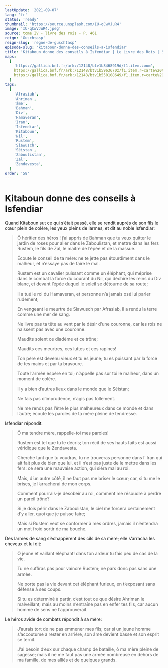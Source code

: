 ```yaml
---
lastUpdate: '2021-09-07'
lang: 'fr'
status: 'ready'
thumbnail: 'https://source.unsplash.com/IU-qCwVJuR4'
image: 'IU-qCwVJuR4.jpeg'
source: tome IV - livre des rois - P. 461
reign: 'Guschtasp'
reign-slug: 'regne-de-guschtasp'
episode-slug: 'kitaboun-donne-des-conseils-a-isfendiar'
title: 'Kitaboun donne des conseils à Isfendiar | Le Livre des Rois | Shâhnâmeh'
maps:
  [
    'https://gallica.bnf.fr/ark:/12148/btv1b8468919d/f1.item.zoom',
    https://gallica.bnf.fr/ark:/12148/btv1b5963670z/f1.item.r=carte%20touran.zoom,
    https://gallica.bnf.fr/ark:/12148/btv1b550108649/f1.item.r=carte%20touran.zoom,
  ]
tags:
  [
    'Afrasiab',
    'Ahriman',
    'âme',
    'Bahman',
    'Div',
    'Hamaveran',
    'Iran',
    'Isfendiar',
    'Kitaboun',
    'Nil',
    'Rustem',
    'Siawusch',
    'Séistan',
    'Zaboulistan',
    'Zal',
    'Zendavesta',
  ]
order: '58'
---
```


<!-- LTeX: language=fr -->

# Kitaboun donne des conseils à Isfendiar

Quand Kitaboun sut ce qui s’était passé, elle se rendit auprès de son fils le cœur plein de colère, les yeux pleins de larmes, et dit au noble Isfendiar:

> Ô héritier des héros ! j’ai appris de Bahman que tu veux quitter le jardin de roses pour aller dans le Zaboulistan, et mettre dans les fers Rustem, le fils de Zal, le maître de l’épée et de la massue.
>
> Écoute le conseil de ta mère: ne te jette pas étourdiment dans le malheur, et n’essaye pas de faire le mal.
>
> Rustem est un cavalier puissant comme un éléphant, qui méprise dans le combat la force du courant du Nil, qui déchire les reins du Div blanc, et devant l’épée duquel le soleil se détourne de sa route;
>
> Il a tué le roi du Hamaveran, et personne n’a jamais osé lui parler rudement;
>
> En vengeant le meurtre de Siawusch par Afrasiab, il a rendu la terre comme une mer de sang.
>
> Ne livre pas ta tête au vent par le désir d’une couronne, car les rois ne naissent pas avec une couronne.
>
> Maudits soient ce diadème et ce trône;
>
> Maudits ces meurtres, ces luttes et ces rapines!
>
> Ton père est devenu vieux et tu es jeune; tu es puissant par la force de tes mains et par ta bravoure.
>
> Toute l’armée espère en toi; n’appelle pas sur toi le malheur, dans un moment de colère.
>
> Il y a bien d’autres lieux dans le monde que le Séistan;
>
> Ne fais pas d’imprudence, n’agis pas follement.
>
> Ne me rends pas l’être le plus malheureux dans ce monde et dans l’autre; écoute les paroles de ta mère pleine de tendresse.

Isfendiar répondit:

> Ô ma tendre mère, rappelle-toi mes paroles!
>
> Rustem est tel que tu le décris; ton récit de ses hauts faits est aussi véridique que le Zendavesta.
>
> Cherche tant que tu voudras, tu ne trouveras personne dans l’ Iran qui ait fait plus de bien que lui, et il n’est pas juste de le mettre dans les fers: ce sera une mauvaise action, qui siéra mal au roi.
>
> Mais, d’un autre côté, il ne faut pas me briser le cœur; car, si tu me le brises, je l’arracherai de mon corps.
>
> Comment pourrais-je désobéir au roi, comment me résoudre à perdre un pareil trône?
>
> Si je dois périr dans le Zaboulistan, le ciel me forcera certainement d’y aller, quoi que je puisse faire;
>
> Mais si Rustem veut se conformer à mes ordres, jamais il n’entendra un mot froid sortir de ma bouche.

Des larmes de sang s’échappèrent des cils de sa mère; elle s’arracha les cheveux et lui dit:

> Ô jeune et vaillant éléphant! dans ton ardeur tu fais peu de cas de la vie.
>
> Tu ne suffiras pas pour vaincre Rustem; ne pars donc pas sans une armée.
>
> Ne porte pas la vie devant cet éléphant furieux, en t’exposant sans défense à ses coups.
>
> Si tu es déterminé à partir, c’est tout ce que désire Ahriman le malveillant; mais au moins n’entraîne pas en enfer tes fils, car aucun homme de sens ne t’approuverait.

Le héros avide de combats répondit à sa mère:

> J’aurais tort de ne pas emmener mes fils; car si un jeune homme s’accoutume a rester en arrière, son âme devient basse et son esprit se ternit.
>
> J’ai besoin d’eux sur chaque champ de bataille, ô ma mère pleine de sagesse; mais il ne me faut pas une armée nombreuse en dehors de ma famille, de mes alliés et de quelques grands.
